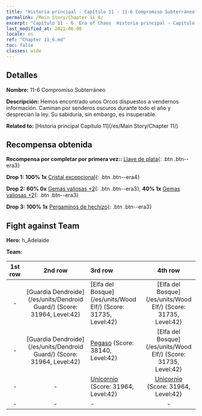 ```yaml
---
title: "Historia principal - Capítulo 11 - 11-6 Compromiso Subterráneo"
permalink: /Main Story/Chapter 11_6/
excerpt: "Capítulo 11 - 6. Era of Chaos  Historia principal - Capítulo 11_6. 11-6 Compromiso Subterráneo"
last_modified_at: 2021-06-08
locale: es
ref: "Chapter 11_6.md"
toc: false
classes: wide
---
```


## Detalles

 **Nombre:** 11-6 Compromiso Subterráneo

 **Descripción:** Hemos encontrado unos Orcos dispuestos a vendernos información. Caminan por senderos oscuros durante todo el año y desprecian la ley. Su sabiduría, sin embargo, es insuperable.

 **Related to:** [Historia principal Capítulo 11](/es/Main Story/Chapter 11/)

## Recompensa obtenida

 **Recompensa por completar por primera vez::** [Llave de plata](/ItemsES/con_693/){: .btn .btn--era3}

 **Drop 1:** **100% 1x** [Cristal excepcional](/ItemsES/mat_38/){: .btn .btn--era4}

 **Drop 2:** **60% 0x** [Gemas valiosas +2](/ItemsES/mat_30/){: .btn .btn--era3}, **40% 1x** [Gemas valiosas +2](/ItemsES/mat_30/){: .btn .btn--era3}

 **Drop 3:** **100% 1x** [Pergaminos de hechizo](/ItemsES/con_694/){: .btn .btn--era3}


## Fight against Team
 **Hero:** h_Adelaide

 **Team:**


  | 1st row | 2nd row | 3rd row | 4th row |
  |:----:|:----:|:----|:----:|
  | - | [Guardia Dendroide](/es/units/Dendroid Guard/) (Score: 31964, Level:42)  | [Elfa del Bosque](/es/units/Wood Elf/) (Score: 31735, Level:42)  | [Elfa del Bosque](/es/units/Wood Elf/) (Score: 31735, Level:42)  |
  | - | [Guardia Dendroide](/es/units/Dendroid Guard/) (Score: 31964, Level:42)  | [Pegaso](/es/units/Pegasus/) (Score: 38140, Level:42)  | [Elfa del Bosque](/es/units/Wood Elf/) (Score: 31735, Level:42)  |
  | - | - | [Unicornio](/es/units/Unicorn/) (Score: 31964, Level:42)  | [Unicornio](/es/units/Unicorn/) (Score: 31964, Level:42)  |
  | - | - | - | - |


